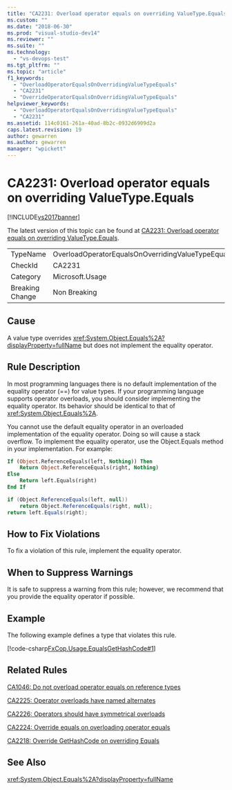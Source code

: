 ```yaml
---
title: "CA2231: Overload operator equals on overriding ValueType.Equals | Microsoft Docs"
ms.custom: ""
ms.date: "2018-06-30"
ms.prod: "visual-studio-dev14"
ms.reviewer: ""
ms.suite: ""
ms.technology:
  - "vs-devops-test"
ms.tgt_pltfrm: ""
ms.topic: "article"
f1_keywords:
  - "OverloadOperatorEqualsOnOverridingValueTypeEquals"
  - "CA2231"
  - "OverrideOperatorEqualsOnOverridingValueTypeEquals"
helpviewer_keywords:
  - "OverloadOperatorEqualsOnOverridingValueTypeEquals"
  - "CA2231"
ms.assetid: 114c0161-261a-40ad-8b2c-0932d6909d2a
caps.latest.revision: 19
author: gewarren
ms.author: gewarren
manager: "wpickett"
---
```

# CA2231: Overload operator equals on overriding ValueType.Equals
[!INCLUDE[vs2017banner](../includes/vs2017banner.md)]

The latest version of this topic can be found at [CA2231: Overload operator equals on overriding ValueType.Equals](https://docs.microsoft.com/visualstudio/code-quality/ca2231-overload-operator-equals-on-overriding-valuetype-equals).

|||
|-|-|
|TypeName|OverloadOperatorEqualsOnOverridingValueTypeEquals|
|CheckId|CA2231|
|Category|Microsoft.Usage|
|Breaking Change|Non Breaking|

## Cause
 A value type overrides <xref:System.Object.Equals%2A?displayProperty=fullName> but does not implement the equality operator.

## Rule Description
 In most programming languages there is no default implementation of the equality operator (==) for value types. If your programming language supports operator overloads, you should consider implementing the equality operator. Its behavior should be identical to that of <xref:System.Object.Equals%2A>.

 You cannot use the default equality operator in an overloaded implementation of the equality operator. Doing so will cause a stack overflow. To implement the equality operator, use the Object.Equals method in your implementation. For example:

```vb
If (Object.ReferenceEquals(left, Nothing)) Then
    Return Object.ReferenceEquals(right, Nothing)
Else
    Return left.Equals(right)
End If
```

```csharp
if (Object.ReferenceEquals(left, null))
    return Object.ReferenceEquals(right, null);
return left.Equals(right);
```

## How to Fix Violations
 To fix a violation of this rule, implement the equality operator.

## When to Suppress Warnings
 It is safe to suppress a warning from this rule; however, we recommend that you provide the equality operator if possible.

## Example
 The following example defines a type that violates this rule.

 [!code-csharp[FxCop.Usage.EqualsGetHashCode#1](../snippets/csharp/VS_Snippets_CodeAnalysis/FxCop.Usage.EqualsGetHashCode/cs/FxCop.Usage.EqualsGetHashCode.cs#1)]

## Related Rules
 [CA1046: Do not overload operator equals on reference types](../code-quality/ca1046-do-not-overload-operator-equals-on-reference-types.md)

 [CA2225: Operator overloads have named alternates](../code-quality/ca2225-operator-overloads-have-named-alternates.md)

 [CA2226: Operators should have symmetrical overloads](../code-quality/ca2226-operators-should-have-symmetrical-overloads.md)

 [CA2224: Override equals on overloading operator equals](../code-quality/ca2224-override-equals-on-overloading-operator-equals.md)

 [CA2218: Override GetHashCode on overriding Equals](../code-quality/ca2218-override-gethashcode-on-overriding-equals.md)

## See Also
 <xref:System.Object.Equals%2A?displayProperty=fullName>




